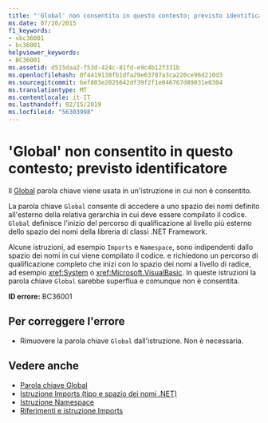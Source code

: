 ```yaml
---
title: "'Global' non consentito in questo contesto; previsto identificatore"
ms.date: 07/20/2015
f1_keywords:
- vbc36001
- bc36001
helpviewer_keywords:
- BC36001
ms.assetid: d515daa2-f53d-424c-81fd-e9c4b12f331b
ms.openlocfilehash: 0f4419138fb1dfa29e63787a3ca220ce96d210d3
ms.sourcegitcommit: bef803e2025642df39f2f1e046767d89031e0304
ms.translationtype: MT
ms.contentlocale: it-IT
ms.lasthandoff: 02/15/2019
ms.locfileid: "56303998"
---
```

# <a name="global-not-allowed-in-this-context-identifier-expected"></a>'Global' non consentito in questo contesto; previsto identificatore
Il [Global](../programming-guide/program-structure/namespaces.md#global-keyword-in-fully-qualified-names) parola chiave viene usata in un'istruzione in cui non è consentito.  
  
 La parola chiave `Global` consente di accedere a uno spazio dei nomi definito all'esterno della relativa gerarchia in cui deve essere compilato il codice. `Global` definisce l'inizio del percorso di qualificazione al livello più esterno dello spazio dei nomi della libreria di classi .NET Framework.  
  
 Alcune istruzioni, ad esempio `Imports` e `Namespace`, sono indipendenti dallo spazio dei nomi in cui viene compilato il codice. e richiedono un percorso di qualificazione completo che inizi con lo spazio dei nomi a livello di radice, ad esempio <xref:System> o <xref:Microsoft.VisualBasic>. In queste istruzioni la parola chiave `Global` sarebbe superflua e comunque non è consentita.  
  
 **ID errore:** BC36001  
  
## <a name="to-correct-this-error"></a>Per correggere l'errore  
  
-   Rimuovere la parola chiave `Global` dall'istruzione. Non è necessaria.  
  
## <a name="see-also"></a>Vedere anche

- [Parola chiave Global](../programming-guide/program-structure/namespaces.md#global-keyword-in-fully-qualified-names)
- [Istruzione Imports (tipo e spazio dei nomi .NET)](../../visual-basic/language-reference/statements/imports-statement-net-namespace-and-type.md)
- [Istruzione Namespace](../../visual-basic/language-reference/statements/namespace-statement.md)
- [Riferimenti e istruzione Imports](../../visual-basic/programming-guide/program-structure/references-and-the-imports-statement.md)
